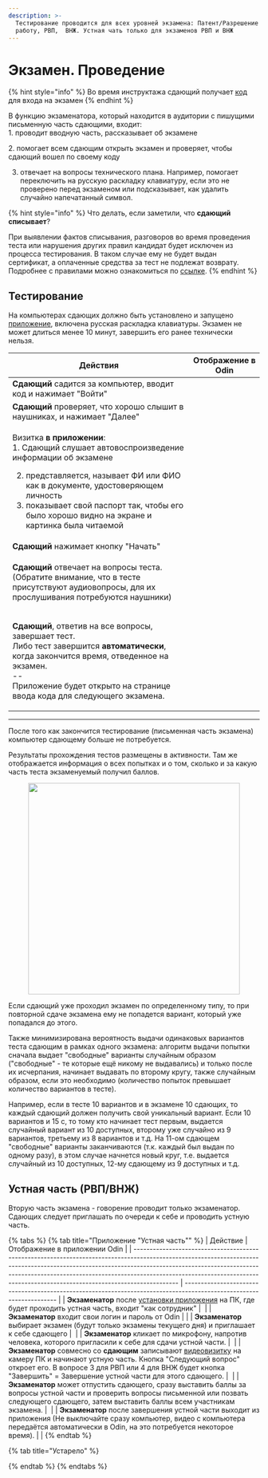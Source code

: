 ```yaml
---
description: >-
  Тестирование проводится для всех уровней экзамена: Патент/Разрешение на
  работу, РВП,  ВНЖ. Устная чать только для экзаменов РВП и ВНЖ
---
```


# Экзамен. Проведение

{% hint style="info" %}
Во время инструктажа сдающий получает [код](skachat-kody-dlya-vkhoda-sdayushikh.md) для входа на экзамен
{% endhint %}

В функцию экзаменатора, который находится в аудитории с пишущими письменную часть сдающими, входит:\
1\. проводит вводную часть, рассказывает об экзамене

&#x20;2\. помогает всем сдающим открыть экзамен и проверяет, чтобы сдающий вошел по своему коду

3. отвечает на вопросы технического плана. Например, помогает переключить на русскую раскладку клавиатуру, если это не проверено перед экзаменом или подсказывает, как удалить случайно напечатанный символ.&#x20;

{% hint style="info" %}
Что делать, если заметили, что **сдающий списывает**?

При выявлении фактов списывания, разговоров во время проведения теста или нарушения других правил кандидат будет исключен из процесса тестирования. В таком случае ему не будет выдан сертификат, а оплаченные средства за тест не подлежат возврату. Подробнее с правилами можно ознакомиться по [ссылке](https://yadi.sk/i/_VcE1isnITs4RA).
{% endhint %}

## Тестирование

На компьютерах сдающих должно быть установлено и запущено [приложение](prilozhenie.-pismennaya-i-ustnaya-chasti-ekzamena.md),  включена русская раскладка клавиатуры. Экзамен не может длиться менее 10 минут, завершить его ранее технически нельзя.&#x20;

| Действия                                                                                                                                                                                                                                                                                                                    | Отображение в Odin                                                         |
| --------------------------------------------------------------------------------------------------------------------------------------------------------------------------------------------------------------------------------------------------------------------------------------------------------------------------- | -------------------------------------------------------------------------- |
| **Сдающий** садится за компьютер, вводит код и нажимает "Войти"                                                                                                                                                                                                                                                             | <img src="../.gitbook/assets/image (108).png" alt="" data-size="original"> |
| **Сдающий** проверяет, что хорошо слышит в наушниках, и нажимает "Далее"                                                                                                                                                                                                                                                    | <img src="../.gitbook/assets/image (110).png" alt="" data-size="original"> |
| <p>Визитка <strong>в приложении</strong>:<br>1. Сдающий слушает автовоспроизведение информации об экзамене</p><ol start="2"><li>представляется, называет ФИ или ФИО как в документе, удостоверяющем личность</li><li>показывает свой паспорт так, чтобы его было хорошо  видно на экране и картинка была читаемой</li></ol> | <img src="../.gitbook/assets/image (111).png" alt="" data-size="original"> |
| **Сдающий** нажимает кнопку "Начать"                                                                                                                                                                                                                                                                                        | <img src="../.gitbook/assets/image (109).png" alt="" data-size="original"> |
| <p><strong>Сдающий</strong> отвечает на вопросы теста.<br>(Обратите внимание, что в тесте присутствуют аудиовопросы, для их прослушивания потребуются наушники)</p>                                                                                                                                                         | <img src="../.gitbook/assets/image (112).png" alt="" data-size="original"> |
| <p><strong>Сдающий</strong>, ответив на все вопросы, завершает тест.<br>Либо тест завершится <strong>автоматически</strong>, когда закончится время, отведенное на экзамен.<br>--<br>Приложение будет открыто на странице ввода кода для следующего экзамена.</p>                                                           | <img src="../.gitbook/assets/image (113).png" alt="" data-size="original"> |

***

После того как закончится тестирование (письменная часть экзамена) компьютер сдающему больше не потребуется.

Результаты прохождения тестов размещены в активности. Там же отображается информация о всех попытках и о том, сколько и за какую часть теста экзаменуемый получил баллов.

<figure><img src="../.gitbook/assets/image (16).png" alt="" width="424"><figcaption></figcaption></figure>

Если сдающий уже проходил экзамен по определенному типу, то при повторной сдаче экзамена ему не попадется вариант, который уже попадался до этого.

Также минимизирована вероятность выдачи одинаковых вариантов теста сдающим в рамках одного экзамена: алгоритм выдачи попытки сначала выдает "свободные" варианты случайным образом ("свободные" - те которые ещё никому не выдавались) и только после их исчерпания, начинает выдавать по второму кругу, также случайным образом, если это необходимо (количество попыток превышает количество вариантов в тесте).

Например, если в тесте 10 вариантов и в экзамене 10 сдающих, то каждый сдающий должен получить свой уникальный вариант. Если 10 вариантов и 15 с, то тому кто начинает тест первым, выдается случайный вариант из 10 доступных, второму уже случайно из 9 вариантов, третьему из 8 вариантов и т.д. На 11-ом сдающем "свободные" варианты заканчиваются (т.к. каждый был выдан по одному разу), в этом случае начнется новый круг, т.е. выдается случайный из 10 доступных, 12-му сдающему из 9 доступных и т.д.

## Устная часть (РВП/ВНЖ)

Вторую часть экзамена - говорение проводит только экзаменатор.\
Сдающих следует приглашать по очереди к себе и проводить устную часть.



{% tabs %}
{% tab title="Приложение "Устная часть"" %}
| Действие                                                                                                                                                                                                                                                                                                                               | Отображение в приложении Odin                                                                                        |
| -------------------------------------------------------------------------------------------------------------------------------------------------------------------------------------------------------------------------------------------------------------------------------------------------------------------------------------- | -------------------------------------------------------------------------------------------------------------------- |
| **Экзаменатор** после [установки приложения](prilozhenie.-pismennaya-i-ustnaya-chasti-ekzamena.md) на ПК, где будет проходить устная часть,  входит "как сотрудник"                                                                                                                                                                    | <img src="../.gitbook/assets/telegram-cloud-photo-size-2-5382035562162154497-y (1).jpg" alt="" data-size="original"> |
| **Экзаменатор** входит свои логин и пароль от Odin                                                                                                                                                                                                                                                                                     |                                                                                                                      |
| **Экзаменатор** выбирает экзамен (будут только экзамены текущего дня)  и приглашает к себе сдающего                                                                                                                                                                                                                                    | <img src="../.gitbook/assets/telegram-cloud-photo-size-2-5382035562162154594-y.jpg" alt="" data-size="original">     |
| **Экзаменатор** кликает по микрофону, напротив человека, которого пригласили к себе для сдачи устной части.                                                                                                                                                                                                                            | <img src="../.gitbook/assets/image (367).png" alt="" data-size="original">                                           |
| **Экзаменатор** совмесно со **сдающим** записывают [видеовизитку](../rekomendacii/obrazec-videovizitki-pered-startom-ustnoi-chasti-ekzamena.md) на камеру ПК и начинают устную часть. Кнопка "Следующий вопрос" откроет его. В вопросе 3 для РВП или 4 для ВНЖ будет кнопка "Завершить" = Завершение устной части для этого сдающего.  | <img src="../.gitbook/assets/image (368).png" alt="" data-size="original">                                           |
| **Экзаменатор** может отпустить  сдающего, сразу выставить баллы за вопросы устной части и проверить вопросы письменной или позвать следующего сдающего, затем выставить баллы всем участникам экзамена.                                                                                                                               | <img src="../.gitbook/assets/telegram-cloud-photo-size-2-5382035562162154598-y (1).jpg" alt="" data-size="original"> |
| **Экзаменатор** после завершения устной части выходит из приложения (Не выключайте сразу компьютер, видео с компьютера передаётся автоматически в Odin, на это потребуется некоторое время).                                                                                                                                           |                                                                                                                      |
{% endtab %}

{% tab title="Устарело" %}

{% endtab %}
{% endtabs %}
